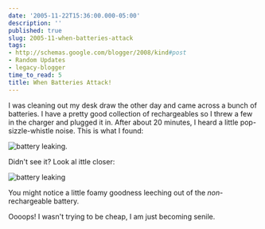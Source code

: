 ```yaml
---
date: '2005-11-22T15:36:00.000-05:00'
description: ''
published: true
slug: 2005-11-when-batteries-attack
tags:
- http://schemas.google.com/blogger/2008/kind#post
- Random Updates
- legacy-blogger
time_to_read: 5
title: When Batteries Attack!
---
```


I was cleaning out my desk draw the other day and came across a bunch of batteries. I have a pretty good collection of rechargeables so I threw a few in the charger and plugged it in. After about 20 minutes, I heard a little pop-sizzle-whistle noise. This is what I found:

<img alt="battery leaking" src="http://www.wassupy.com/blog-images/battery-badness/DSCF1393.JPG" />.

Didn't see it? Look al ittle closer:

<img alt="battery leaking" src="http://www.wassupy.com/blog-images/battery-badness/DSCF1393-closeup.JPG" />

You might notice a little foamy goodness leeching out of the <em>non</em>-rechargeable battery.

Oooops! I wasn't trying to be cheap, I am just becoming senile.